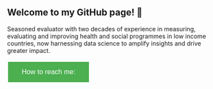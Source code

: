 ## Welcome to my GitHub page! 👋

Seasoned evaluator with two decades of experience in measuring, evaluating and improving health and social programmes in low income countries, now harnessing data science to amplify insights and drive greater impact. 

<a href="mailto:yashinlink@gmail.com">
    <button style="background-color: #4CAF50; border: none; color: white; padding: 15px 32px; text-align: center; text-decoration: none; display: inline-block; font-size: 16px; margin: 4px 2px; cursor: pointer;">
        How to reach me:
    </button>
</a>

